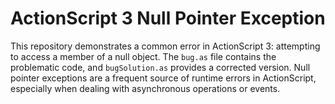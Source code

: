 # ActionScript 3 Null Pointer Exception
This repository demonstrates a common error in ActionScript 3: attempting to access a member of a null object.  The `bug.as` file contains the problematic code, and `bugSolution.as` provides a corrected version.  Null pointer exceptions are a frequent source of runtime errors in ActionScript, especially when dealing with asynchronous operations or events.